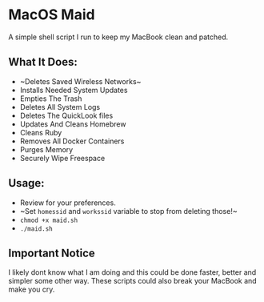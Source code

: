 # MacOS Maid
A simple shell script I run to keep my MacBook clean and patched.

## What It Does:
- ~Deletes Saved Wireless Networks~
- Installs Needed System Updates
- Empties The Trash
- Deletes All System Logs
- Deletes The QuickLook files
- Updates And Cleans Homebrew
- Cleans Ruby
- Removes All Docker Containers
- Purges Memory
- Securely Wipe Freespace

## Usage:
- Review for your preferences.
- ~Set `homessid` and `workssid` variable to stop from deleting those!~
- `chmod +x maid.sh`
- `./maid.sh`

## Important Notice
I likely dont know what I am doing and this could be done faster, better and simpler some other way. These scripts could also break your MacBook and make you cry.
